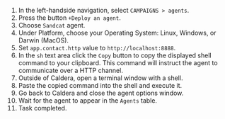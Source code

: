 1. In the left-handside navigation, select `CAMPAIGNS > agents`.
1. Press the button `+Deploy an agent`.
1. Choose `Sandcat` agent.
1. Under Platform, choose your Operating System: Linux, Windows, or Darwin (MacOS).
1. Set `app.contact.http` value to `http://localhost:8888`.
1. In the `sh` text area click the `Copy` button to copy the displayed shell command to your clipboard. This command will instruct the agent to communicate over a HTTP channel.
1. Outside of Caldera, open a terminal window with a shell.
1. Paste the copied command into the shell and execute it.
1. Go back to Caldera and close the agent options window.
1. Wait for the agent to appear in the `Agents` table.
1. Task completed.